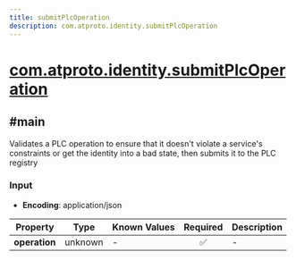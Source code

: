 ```yaml
---
title: submitPlcOperation
description: com.atproto.identity.submitPlcOperation
---
```


# [com.atproto.identity.submitPlcOperation](https://github.com/myConsciousness/atproto.dart/blob/main/lexicons/com/atproto/identity/submitPlcOperation.json)

## #main

Validates a PLC operation to ensure that it doesn't violate a service's constraints or get the identity into a bad state, then submits it to the PLC registry

### Input

- **Encoding**: application/json

| Property | Type | Known Values | Required | Description |
| --- | --- | --- | :---: | --- |
| **operation** | unknown | - | ✅ | - |
